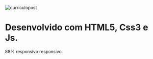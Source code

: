 ![curriculopost](https://user-images.githubusercontent.com/62730168/115965549-2e483800-a500-11eb-90bf-d7731b6ba986.png)
# Desenvolvido com HTML5, Css3 e Js.
88% responsivo responsivo.

